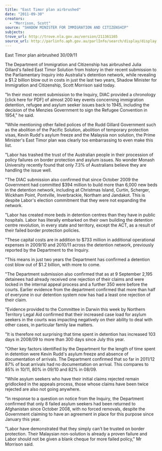 ```yaml
---
title: "East Timor plan airbrushed"
date: "2011-09-30"
creators:
  - "Morrison, Scott"
source: "SHADOW MINISTER FOR IMMIGRATION AND CITIZENSHIP"
subjects:
trove_url: http://trove.nla.gov.au/version/211361165
source_url: http://parlinfo.aph.gov.au/parlInfo/search/display/display.w3p;query=Id%3A%22media/pressrel/2243347%22
---
```


 East Timor plan airbrushed  30/09/11 

 The Department of Immigration and Citizenship has airbrushed Julia Gillard's failed East  Timor Solution from history in their recent submission to the Parliamentary Inquiry into  Australia's detention network, while revealing a $1.2 billion blow out in costs in just the last  two years, Shadow Minister for Immigration and Citizenship, Scott Morrison said today. 

 "In their most recent submission to the Inquiry, DIAC provided a chronology [click here for  PDF] of almost 200 key events concerning immigration detention, refugee and asylum seeker  issues back to 1945, including the decision of the Menzies Government to sign the Refugee  Convention in 1954," he said. 

 "While mentioning other failed polices of the Rudd Gillard Government such as the abolition  of the Pacific Solution, abolition of temporary protection visas, Kevin Rudd's asylum freeze  and the Malaysia non solution, the Prime Minister's East Timor plan was clearly too  embarrassing to even make this list. 

 "Labor has trashed the trust of the Australian people in their procession of policy failures on  border protection and asylum issues. No wonder Monash University recently found that only  7.3% of Australians believe they are handling the issue well. 

 "The DIAC submission also confirmed that since October 2009 the Government had  committed $394 million to build more than 6,000 new beds in the detention network,  including at Christmas Island, Curtin, Scherger, Wickham Point, Pontville, Inverbrackie,  Northam and Jandakot. This is despite Labor's election commitment that they were not  expanding the network. 

 "Labor has created more beds in detention centres than they have in public hospitals. Labor  has literally embarked on their own building the detention centre revolution, in every state  and territory, except the ACT, as a result of their failed border protection policies. 

 "These capital costs are in addition to $733 million in additional operational expenses in  2009/10 and 2010/11 across the detention network, previously reported by the Department to  the Inquiry. 

 "This means in just two years the Department has confirmed a detention cost blow out of $1.2  billion, with more to come. 

 "The Department submission also confirmed that as at 9 September 2,195 detainees had  already received one rejection of their claims and were locked in the internal appeal process  and a further 350 were before the courts. Earlier evidence from the department confirmed that  more than half of everyone in our detention system now has had a least one rejection of their  claim. 

 "Evidence provided to the Committee in Darwin this week by Northern Territory Legal Aid  confirmed that their increased case load for asylum seekers in the courts was impacting  negatively on their ability to deal with other cases, in particular family law matters. 

 "It is therefore not surprising that time spent in detention has increased 103 days in 2008/09  to more than 300 days since July this year. 

 "Other key factors identified by the Department for the length of time spent in detention were  Kevin Rudd's asylum freeze and absence of documentation of arrivals. The Department  confirmed that so far in 2011/12 87% of boat arrivals had no documentation on arrival. This  compares to 85% in 10/11, 80% in 09/10 and 82% in 08/09. 

 "While asylum seekers who have their initial claims rejected remain gridlocked in the appeals  process, those whose claims have been twice rejected are also not going anywhere. 

 "In response to a question on notice from the Inquiry, the Department confirmed that only 8  failed asylum seekers had been returned to Afghanistan since October 2008, with no forced  removals, despite the Government claiming to have an agreement in place for this purpose  since January this year. 

 "Labor have demonstrated that they simply can't be trusted on border protection. Their  Malaysian non-solution is already a proven failure and Labor should not be given a blank  cheque for more failed policy," Mr Morrison said. 

 


